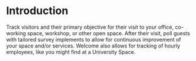 # Introduction

Track visitors and their primary objective for their visit to your office, co-working space, workshop, or other open space. After their visit, poll guests with tailored survey implements to allow for continuous improvement of your space and/or services. Welcome also allows for tracking of hourly employees, like you might find at a University Space.

